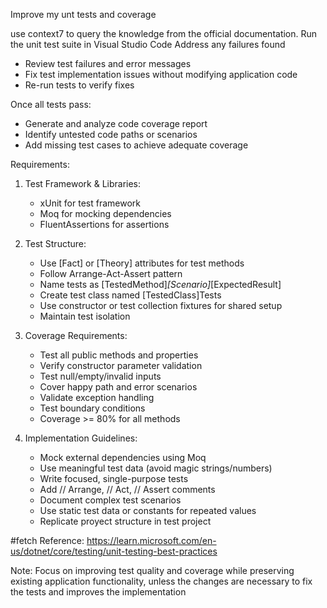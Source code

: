 Improve my unt tests and coverage

use context7 to query the knowledge from the official documentation.
Run the unit test suite in Visual Studio Code
Address any failures found
   - Review test failures and error messages
   - Fix test implementation issues without modifying application code
   - Re-run tests to verify fixes

Once all tests pass:
   - Generate and analyze code coverage report
   - Identify untested code paths or scenarios
   - Add missing test cases to achieve adequate coverage

Requirements:
1. Test Framework & Libraries:
   - xUnit for test framework
   - Moq for mocking dependencies
   - FluentAssertions for assertions

2. Test Structure:
   - Use [Fact] or [Theory] attributes for test methods
   - Follow Arrange-Act-Assert pattern
   - Name tests as [TestedMethod]_[Scenario]_[ExpectedResult]
   - Create test class named [TestedClass]Tests
   - Use constructor or test collection fixtures for shared setup
   - Maintain test isolation

3. Coverage Requirements:
   - Test all public methods and properties
   - Verify constructor parameter validation
   - Test null/empty/invalid inputs
   - Cover happy path and error scenarios
   - Validate exception handling
   - Test boundary conditions
   - Coverage >= 80% for all methods

4. Implementation Guidelines:
   - Mock external dependencies using Moq
   - Use meaningful test data (avoid magic strings/numbers)
   - Write focused, single-purpose tests
   - Add // Arrange, // Act, // Assert comments
   - Document complex test scenarios
   - Use static test data or constants for repeated values
   - Replicate proyect structure in test project

#fetch Reference: https://learn.microsoft.com/en-us/dotnet/core/testing/unit-testing-best-practices

Note: Focus on improving test quality and coverage while preserving existing application functionality, unless the changes are necessary to fix the tests and improves the implementation
